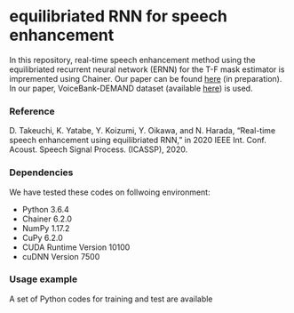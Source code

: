 # equilibriated RNN for speech enhancement
In this repository, real-time speech enhancement method using the equilibriated recurrent neural network (ERNN) for the T-F mask estimator is impremented using Chainer.
Our paper can be found [here]() (in preparation).
In our paper, VoiceBank-DEMAND dataset (available [here](http://dx.doi.org/10.7488/ds/1356)) is used.

### Reference
D. Takeuchi, K. Yatabe, Y. Koizumi, Y. Oikawa, and N. Harada, “Real-time speech enhancement using equilibriated RNN,” in 2020 IEEE Int. Conf. Acoust. Speech Signal Process. (ICASSP), 2020.

### Dependencies
We have tested these codes on follwoing environment:
* Python 3.6.4
* Chainer 6.2.0
* NumPy 1.17.2
* CuPy 6.2.0
* CUDA Runtime Version 10100
* cuDNN Version 7500


### Usage example
A set of Python codes for training and test are available


